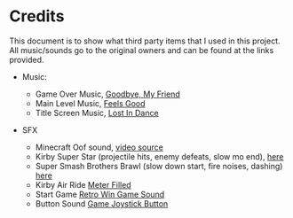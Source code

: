 # Credits
This document is to show what third party items that I used in this project. All music/sounds go to the original owners and can be found at the links provided.

- Music:
  - Game Over Music, [Goodbye, My Friend](https://www.fesliyanstudios.com/royalty-free-music/download/goodbye-my-friend/37)
  - Main Level Music, [Feels Good](https://www.fesliyanstudios.com/royalty-free-music/download/feels-good/417)
  - Title Screen Music, [Lost In Dance](https://www.fesliyanstudios.com/royalty-free-music/download/lost-in-dance/389)

- SFX
  - Minecraft Oof sound, [video source](https://www.youtube.com/watch?v=0T_NR2KY8uI)
  - Kirby Super Star (projectile hits, enemy defeats, slow mo end), [here](https://www.sounds-resource.com/snes/kss/sound/19371/)
  - Super Smash Brothers Brawl (slow down start, fire noises, dashing) [here](https://www.sounds-resource.com/wii/ssbb/sound/7487/)
  - Kirby Air Ride [Meter Filled](https://www.sounds-resource.com/gamecube/kirbyairride/sound/3309/)
  - Start Game [Retro Win Game Sound](https://elements.envato.com/retro-win-game-sound-6-5V48XUQ)
  - Button Sound [Game Joystick Button](https://elements.envato.com/game-joystick-button-3-VTX9CYR)
